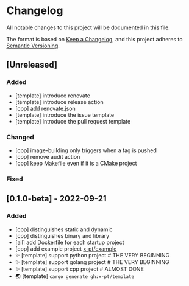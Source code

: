# Changelog
All notable changes to this project will be documented in this file.

The format is based on [Keep a Changelog](https://keepachangelog.com/en/1.1.0/),
and this project adheres to [Semantic Versioning](https://semver.org/spec/v2.0.0.html).

## [Unreleased]

### Added

- [template] introduce renovate
- [template] introduce release action
- [cpp] add renovate.json
- [template] introduce the issue template
- [template] introduce the pull request template

### Changed

- [cpp] image-building only triggers when a tag is pushed
- [cpp] remove audit action
- [cpp] keep Makefile even if it is a CMake project

### Fixed

## [0.1.0-beta] - 2022-09-21

### Added

- [cpp] distinguishes static and dynamic
- [cpp] distinguishes binary and library
- [all] add Dockerfile for each startup project
- [cpp] add example project [x-pt/example](https://github.com/x-pt/example)
- :sparkles: [template] support python project # THE VERY BEGINNING
- :sparkles: [template] support golang project # THE VERY BEGINNING
- :sparkles: [template] support cpp project    # ALMOST DONE
- :earth_asia: [template] `cargo generate gh:x-pt/template`
